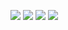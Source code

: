![]('./src/public/login.png')
![]('./src/public/signup.png')
![]('./src/public/posts.png')
![]('./src/public/post_nousername.png')

